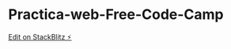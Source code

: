 # Practica-web-Free-Code-Camp

[Edit on StackBlitz ⚡️](https://stackblitz.com/edit/web-platform-rrwmdu)